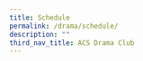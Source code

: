 ```yaml
---
title: Schedule
permalink: /drama/schedule/
description: ""
third_nav_title: ACS Drama Club
---
```

